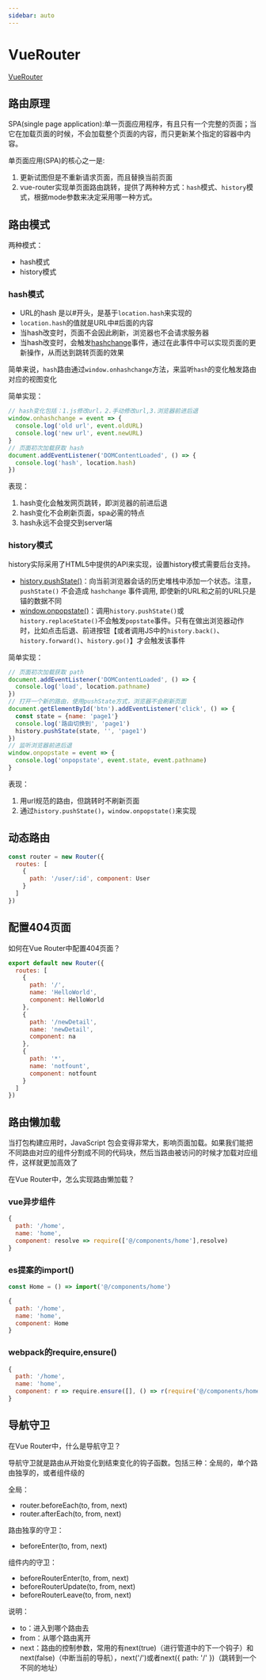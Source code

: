 ```yaml
---
sidebar: auto
---
```


# VueRouter

[VueRouter](https://router.vuejs.org/zh/)

## 路由原理

SPA(single page application):单一页面应用程序，有且只有一个完整的页面；当它在加载页面的时候，不会加载整个页面的内容，而只更新某个指定的容器中内容。

单页面应用(SPA)的核心之一是:

1. 更新试图但是不重新请求页面，而且替换当前页面
2. vue-router实现单页面路由跳转，提供了两种种方式：`hash`模式、`history`模式，根据mode参数来决定采用哪一种方式。

## 路由模式

两种模式：

- hash模式
- history模式

### hash模式

- URL的hash 是以#开头，是基于`location.hash`来实现的
- `location.hash`的值就是URL中#后面的内容
- 当hash改变时，页面不会因此刷新，浏览器也不会请求服务器
- 当hash改变时，会触发[hashchange](https://developer.mozilla.org/zh-CN/docs/Web/API/Window/hashchange_event)事件，通过在此事件中可以实现页面的更新操作，从而达到跳转页面的效果

简单来说，`hash`路由通过`window.onhashchange`方法，来监听`hash`的变化触发路由对应的视图变化

简单实现：

```js
// hash变化包括：1.js修改url，2.手动修改url,3.浏览器前进后退
window.onhashchange = event => {
  console.log('old url', event.oldURL)
  console.log('new url', event.newURL)
}
// 页面初次加载获取 hash
document.addEventListener('DOMContentLoaded', () => {
  console.log('hash', location.hash)
})
```

表现：

1. hash变化会触发网页跳转，即浏览器的前进后退
2. hash变化不会刷新页面，spa必需的特点
3. hash永远不会提交到server端

### history模式

history实际采用了HTML5中提供的API来实现，设置history模式需要后台支持。

- [history.pushState()](https://developer.mozilla.org/zh-CN/docs/Web/API/History/pushState)：向当前浏览器会话的历史堆栈中添加一个状态。注意，`pushState()` 不会造成 `hashchange` 事件调用, 即使新的URL和之前的URL只是锚的数据不同
- [window.onpopstate()](https://developer.mozilla.org/zh-CN/docs/Web/API/Window/onpopstate)：调用`history.pushState()`或`history.replaceState()`不会触发`popstate`事件。只有在做出浏览器动作时，比如点击后退、前进按钮【或者调用JS中的`history.back()`、`history.forward()`、`history.go()`】才会触发该事件

简单实现：

```js
// 页面初次加载获取 path
document.addEventListener('DOMContentLoaded', () => {
  console.log('load', location.pathname)
})
// 打开一个新的路由，使用pushState方式，浏览器不会刷新页面
document.getElementById('btn').addEventListener('click', () => {
  const state = {name: 'page1'}
  console.log('路由切换到', 'page1')
  history.pushState(state, '', 'page1')
})
// 监听浏览器前进后退
window.onpopstate = event => {
  console.log('onpopstate', event.state, event.pathname)
}
```

表现：

1. 用url规范的路由，但跳转时不刷新页面
2. 通过`history.pushState()`，`window.onpopstate()`来实现

## 动态路由

```js
const router = new Router({
  routes: [
    {
      path: '/user/:id', component: User
    }
  ]
})
```

## 配置404页面

如何在Vue Router中配置404页面？

```js
export default new Router({
  routes: [
    {
      path: '/',
      name: 'HelloWorld',
      component: HelloWorld
    },
    {
      path: '/newDetail',
      name: 'newDetail',
      component: na
    },
    {
      path: '*',
      name: 'notfount',
      component: notfount
    }
  ]
})
```

## 路由懒加载

当打包构建应用时，JavaScript 包会变得非常大，影响页面加载。如果我们能把不同路由对应的组件分割成不同的代码块，然后当路由被访问的时候才加载对应组件，这样就更加高效了

在Vue Router中，怎么实现路由懒加载？

### vue异步组件

```js
{
  path: '/home',
  name: 'home',
  component: resolve => require(['@/components/home'],resolve)
}
```

### es提案的import()

```js
const Home = () => import('@/components/home'）

{
  path: '/home',
  name: 'home',
  component: Home
}
```

### webpack的require,ensure()

```js
{
  path: '/home',
  name: 'home',
  component: r => require.ensure([], () => r(require('@/components/home')), 'demo')
}
```

## 导航守卫

在Vue Router中，什么是导航守卫？

导航守卫就是路由从开始变化到结束变化的钩子函数。包括三种：全局的，单个路由独享的，或者组件级的

全局：

- router.beforeEach(to, from, next)
- router.afterEach(to, from, next)

路由独享的守卫：

- beforeEnter(to, from, next)

组件内的守卫：

- beforeRouterEnter(to, from, next)
- beforeRouterUpdate(to, from, next)
- beforeRouterLeave(to, from, next)


说明：

- to：进入到哪个路由去
- from：从哪个路由离开
- next：路由的控制参数，常用的有next(true)（进行管道中的下一个钩子）和next(false)（中断当前的导航），next('/')或者next({ path: '/' })（跳转到一个不同的地址）